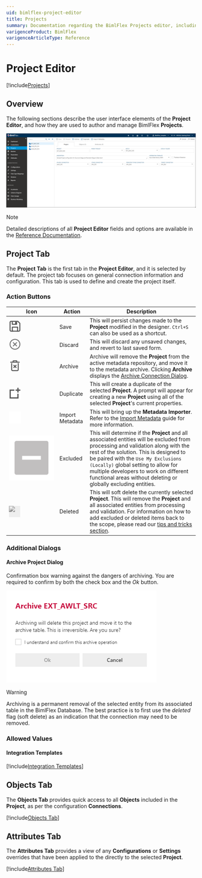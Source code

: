 ```yaml
---
uid: bimlflex-project-editor
title: Projects
summary: Documentation regarding the BimlFlex Projects editor, including editor fields, action buttons, field descriptions, setting options, and overrides.
varigenceProduct: BimlFlex
varigenceArticleType: Reference
---
```

# Project Editor

[!include[Projects](../includes/_incl-header-project.md)]

## Overview

The following sections describe the user interface elements of the **Project Editor**, and how they are used to author and manage BimlFlex **Projects**.

![BimlFlex Project Editor](../../static/img/bfx-projects-editor-overview.png "BimlFlex Project Editor")

> [!NOTE]
> Detailed descriptions of all **Project Editor** fields and options are available in the [Reference Documentation](xref:bimlflex-reference-documentation-Projects).

## Project Tab

The **Project Tab** is the first tab in the **Project Editor**, and it is selected by default. The project tab focuses on general connection information and configuration. This tab is used to define and create the project itself.

### Action Buttons

|Icon|Action|Description|
|-|-|-|
|<div class="icon-col m-5"><img src="../../static/img/save.svg" /></div>|Save|This will persist changes made to the **Project** modified in the designer. `Ctrl+S` can also be used as a shortcut.|
| <div class="icon-col m-5"><img src="../../static/img/discard.svg" /></div> | Discard | This will discard any unsaved changes, and revert to last saved form.|
|<div class="icon-col m-5"><img src="../../static/img/archive-delete.svg" /></div>|Archive|Archive will remove the **Project** from the active metadata repository, and move it to the metadata archive. Clicking **Archive** displays the [Archive Connection Dialog](#archive-project-dialog).|
|<div class="icon-col m-5"><img src="../../static/img/duplicate-objects.svg" /></div>|Duplicate|This will create a duplicate of the selected **Project**.  A prompt will appear for creating a new **Project** using all of the selected **Project**'s current properties.|
|<div class="icon-col m-5"><img src="../../static/img/import-metadata.svg" /></div>|<span class="nowrap-col m-5">Import Metadata</span>|This will bring up the **Metadata Importer**. Refer to the [Import Metadata](xref:bimlflex-concepts-importing-metadata) guide for more information.|
| <div class="icon-col m-5"><img src="../../static/img/checkbox-indeterminate.svg" /></div> | Excluded | This will determine if the **Project** and all associated entities will be excluded from processing and validation along with the rest of the solution. This is designed to be paired with the `Use My Exclusions (Locally)` global setting to allow for multiple developers to work on different functional areas without deleting or globally excluding entities. |
|<div class="icon-col m-5" style="width:30px; height:30px;background:#EEE;"><img style="filter: brightness(100%) contrast(95%) grayscale(100%);" src="images/bimlflex-action-switch.png" /></div>|Deleted|This will soft delete the currently selected **Project**. This will remove the **Project** and all associated entities from processing and validation. For information on how to add excluded or deleted items back to the scope, please read our [tips and tricks section](xref:bimlflex-tips-and-tricks-overview#restoring-an-excluded-or-deleted-entity).|

### Additional Dialogs

#### Archive Project Dialog

Confirmation box warning against the dangers of archiving.  You are required to confirm by both the check box and the *Ok* button.

![Archive Selected Project Dialog - mtb-20-image](../../static/img/bimlflex-dialog-archive-object.png "Archive Selected Project Dialog")

>[!WARNING]
> Archiving is a permanent removal of the selected entity from its associated table in the BimlFlex Database. The best practice is to first use the _deleted_ flag (soft delete) as an indication that the connection may need to be removed.

### Allowed Values

#### Integration Templates

[!include[Integration Templates](../../07-reference-documentation/static-data/_enum-integration-template.md)]

## Objects Tab

The **Objects Tab** provides quick access to all **Objects** included in the **Project**, as per the configuration **Connections**.

[!include[Objects Tab](../includes/_incl-tab-objects.md)]

## Attributes Tab

The **Attributes Tab** provides a view of any **Configurations** or **Settings** overrides that have been applied to the directly to the selected **Project**.

[!include[Attributes Tab](../includes/_incl-tab-attributes.md)]
